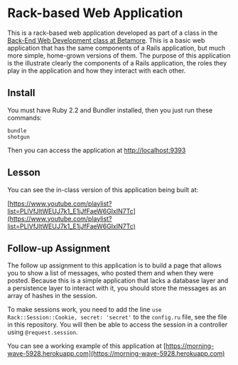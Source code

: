 # Rack-based Web Application

This is a rack-based web application developed as part of a class in the [Back-End Web Development class at Betamore][bewd]. This is a basic web application that has the same components of a Rails application, but much more simple, home-grown versions of them. The purpose of this application is the illustrate clearly the components of a Rails application, the roles they play in the application and how they interact with each other.

## Install

You must have Ruby 2.2 and Bundler installed, then you just run these commands:

    bundle
    shotgun

Then you can access the application at [http://localhost:9393](http://localhost:9393)

## Lesson

You can see the in-class version of this application being built at:

[https://www.youtube.com/playlist?list=PLlVfJltWEUJ7k1_E1jJfFaeW6GIxIN7Tc](https://www.youtube.com/playlist?list=PLlVfJltWEUJ7k1_E1jJfFaeW6GIxIN7Tc)

## Follow-up Assignment

The follow up assignment to this application is to build a page that allows you to show a list of messages, who posted them and when they were posted. Because this is a simple application that lacks a database layer and a persistence layer to interact with it, you should store the messages as an array of hashes in the session.

To make sessions work, you need to add the line `use Rack::Session::Cookie, secret: 'secret'` to the `config.ru` file, see the file in this repository. You will then be able to access the session in a controller using `@request.session`.

You can see a working example of this application at [https://morning-wave-5928.herokuapp.com](https://morning-wave-5928.herokuapp.com)

[bewd]: http://betamore.com/academy/back-end-web-development/

